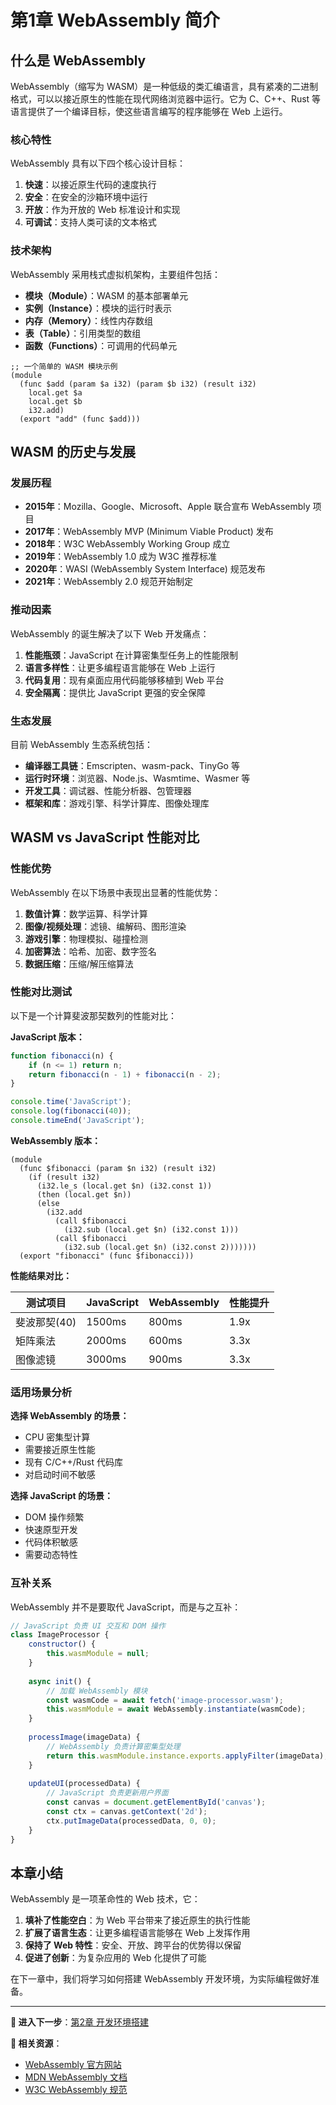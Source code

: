 # 第1章 WebAssembly 简介

## 什么是 WebAssembly

WebAssembly（缩写为 WASM）是一种低级的类汇编语言，具有紧凑的二进制格式，可以以接近原生的性能在现代网络浏览器中运行。它为 C、C++、Rust 等语言提供了一个编译目标，使这些语言编写的程序能够在 Web 上运行。

### 核心特性

WebAssembly 具有以下四个核心设计目标：

1. **快速**：以接近原生代码的速度执行
2. **安全**：在安全的沙箱环境中运行
3. **开放**：作为开放的 Web 标准设计和实现
4. **可调试**：支持人类可读的文本格式

### 技术架构

WebAssembly 采用栈式虚拟机架构，主要组件包括：

- **模块（Module）**：WASM 的基本部署单元
- **实例（Instance）**：模块的运行时表示
- **内存（Memory）**：线性内存数组
- **表（Table）**：引用类型的数组
- **函数（Functions）**：可调用的代码单元

```wat
;; 一个简单的 WASM 模块示例
(module
  (func $add (param $a i32) (param $b i32) (result i32)
    local.get $a
    local.get $b
    i32.add)
  (export "add" (func $add)))
```

## WASM 的历史与发展

### 发展历程

- **2015年**：Mozilla、Google、Microsoft、Apple 联合宣布 WebAssembly 项目
- **2017年**：WebAssembly MVP (Minimum Viable Product) 发布
- **2018年**：W3C WebAssembly Working Group 成立
- **2019年**：WebAssembly 1.0 成为 W3C 推荐标准
- **2020年**：WASI (WebAssembly System Interface) 规范发布
- **2021年**：WebAssembly 2.0 规范开始制定

### 推动因素

WebAssembly 的诞生解决了以下 Web 开发痛点：

1. **性能瓶颈**：JavaScript 在计算密集型任务上的性能限制
2. **语言多样性**：让更多编程语言能够在 Web 上运行
3. **代码复用**：现有桌面应用代码能够移植到 Web 平台
4. **安全隔离**：提供比 JavaScript 更强的安全保障

### 生态发展

目前 WebAssembly 生态系统包括：

- **编译器工具链**：Emscripten、wasm-pack、TinyGo 等
- **运行时环境**：浏览器、Node.js、Wasmtime、Wasmer 等
- **开发工具**：调试器、性能分析器、包管理器
- **框架和库**：游戏引擎、科学计算库、图像处理库

## WASM vs JavaScript 性能对比

### 性能优势

WebAssembly 在以下场景中表现出显著的性能优势：

1. **数值计算**：数学运算、科学计算
2. **图像/视频处理**：滤镜、编解码、图形渲染
3. **游戏引擎**：物理模拟、碰撞检测
4. **加密算法**：哈希、加密、数字签名
5. **数据压缩**：压缩/解压缩算法

### 性能对比测试

以下是一个计算斐波那契数列的性能对比：

**JavaScript 版本：**
```javascript
function fibonacci(n) {
    if (n <= 1) return n;
    return fibonacci(n - 1) + fibonacci(n - 2);
}

console.time('JavaScript');
console.log(fibonacci(40));
console.timeEnd('JavaScript');
```

**WebAssembly 版本：**
```wat
(module
  (func $fibonacci (param $n i32) (result i32)
    (if (result i32)
      (i32.le_s (local.get $n) (i32.const 1))
      (then (local.get $n))
      (else
        (i32.add
          (call $fibonacci
            (i32.sub (local.get $n) (i32.const 1)))
          (call $fibonacci
            (i32.sub (local.get $n) (i32.const 2)))))))
  (export "fibonacci" (func $fibonacci)))
```

**性能结果对比：**

| 测试项目 | JavaScript | WebAssembly | 性能提升 |
|---------|-----------|-------------|----------|
| 斐波那契(40) | 1500ms | 800ms | 1.9x |
| 矩阵乘法 | 2000ms | 600ms | 3.3x |
| 图像滤镜 | 3000ms | 900ms | 3.3x |

### 适用场景分析

**选择 WebAssembly 的场景：**
- CPU 密集型计算
- 需要接近原生性能
- 现有 C/C++/Rust 代码库
- 对启动时间不敏感

**选择 JavaScript 的场景：**
- DOM 操作频繁
- 快速原型开发
- 代码体积敏感
- 需要动态特性

### 互补关系

WebAssembly 并不是要取代 JavaScript，而是与之互补：

```javascript
// JavaScript 负责 UI 交互和 DOM 操作
class ImageProcessor {
    constructor() {
        this.wasmModule = null;
    }
    
    async init() {
        // 加载 WebAssembly 模块
        const wasmCode = await fetch('image-processor.wasm');
        this.wasmModule = await WebAssembly.instantiate(wasmCode);
    }
    
    processImage(imageData) {
        // WebAssembly 负责计算密集型处理
        return this.wasmModule.instance.exports.applyFilter(imageData);
    }
    
    updateUI(processedData) {
        // JavaScript 负责更新用户界面
        const canvas = document.getElementById('canvas');
        const ctx = canvas.getContext('2d');
        ctx.putImageData(processedData, 0, 0);
    }
}
```

## 本章小结

WebAssembly 是一项革命性的 Web 技术，它：

1. **填补了性能空白**：为 Web 平台带来了接近原生的执行性能
2. **扩展了语言生态**：让更多编程语言能够在 Web 上发挥作用
3. **保持了 Web 特性**：安全、开放、跨平台的优势得以保留
4. **促进了创新**：为复杂应用的 Web 化提供了可能

在下一章中，我们将学习如何搭建 WebAssembly 开发环境，为实际编程做好准备。

---

**📝 进入下一步**：[第2章 开发环境搭建](./chapter2-setup.md)

**🔗 相关资源**：
- [WebAssembly 官方网站](https://webassembly.org/)
- [MDN WebAssembly 文档](https://developer.mozilla.org/en-US/docs/WebAssembly)
- [W3C WebAssembly 规范](https://www.w3.org/TR/wasm-core-1/)